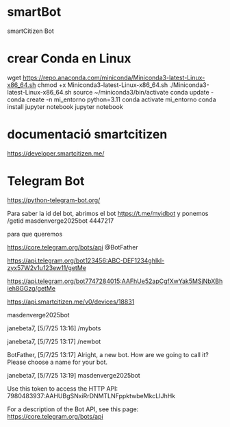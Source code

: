 # smartBot
smartCitizen Bot



# crear Conda en Linux
wget https://repo.anaconda.com/miniconda/Miniconda3-latest-Linux-x86_64.sh
chmod +x Miniconda3-latest-Linux-x86_64.sh
./Miniconda3-latest-Linux-x86_64.sh
source ~/miniconda3/bin/activate
conda update -
conda create -n mi_entorno python=3.11
conda activate mi_entorno
conda install jupyter notebook
jupyter notebook


# documentació smartcitizen 
https://developer.smartcitizen.me/

# Telegram Bot
https://python-telegram-bot.org/


Para saber la id del bot, abrimos el bot
https://t.me/myidbot y ponemos /getid masdenverge2025bot
4447217

para que queremos 

https://core.telegram.org/bots/api
@BotFather


https://api.telegram.org/bot123456:ABC-DEF1234ghIkl-zyx57W2v1u123ew11/getMe

https://api.telegram.org/bot7747284015:AAFhUe52apCgfXwYak5MSjNbXBhieh8GGzg/getMe


https://api.smartcitizen.me/v0/devices/18831


masdenverge2025bot



janebeta7, [5/7/25 13:16]
/mybots

janebeta7, [5/7/25 13:17]
/newbot

BotFather, [5/7/25 13:17]
Alright, a new bot. How are we going to call it? Please choose a name for your bot.

janebeta7, [5/7/25 13:19]
masdenverge2025bot


Use this token to access the HTTP API:
7980483937:AAHUBgSNxiRrDNMTLNFppktwbeMkcLIJhHk


For a description of the Bot API, see this page: https://core.telegram.org/bots/api
